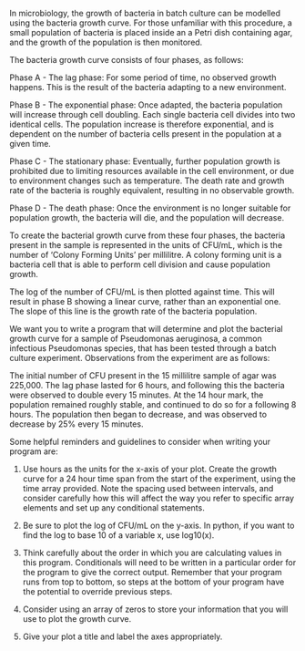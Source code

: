 In microbiology, the growth of bacteria in batch culture can be modelled using the bacteria growth curve. For those unfamiliar with this procedure, a small population of bacteria is placed inside an a Petri dish containing agar, and the growth of the population is then monitored. 

The bacteria growth curve consists of four phases, as follows:

Phase A - The lag phase: For some period of time, no observed growth happens. This is the result of the bacteria adapting to a new environment. 

Phase B - The exponential phase: Once adapted, the bacteria population will increase through cell doubling. Each single bacteria cell divides into two identical cells. The population increase is therefore exponential, and is dependent on the number of bacteria cells present in the population at a given time.

Phase C - The stationary phase: Eventually, further population growth is prohibited due to limiting resources available in the cell environment, or due to environment changes such as temperature. The death rate and growth rate of the bacteria is roughly equivalent, resulting in no observable growth.

Phase D - The death phase: Once the environment is no longer suitable for population growth, the bacteria will die, and the population will decrease.

To create the bacterial growth curve from these four phases, the bacteria present in the sample is represented in the units of CFU/mL, which is the number of ‘Colony Forming Units’ per millilitre. A colony forming unit is a bacteria cell that is able to perform cell division and cause population growth.

The log of the number of CFU/mL is then plotted against time. This will result in phase B showing a linear curve, rather than an exponential one. The slope of this line is the growth rate of the bacteria population.

We want you to write a program that will determine and plot the bacterial growth curve for a sample of Pseudomonas aeruginosa, a common infectious Pseudomonas species, that has been tested through a batch culture experiment.  Observations from the experiment are as follows:

The initial number of CFU present in the 15 millilitre sample of agar was 225,000.
The lag phase lasted for 6 hours, and following this the bacteria were observed to double every 15 minutes.
At the 14 hour mark, the population remained roughly stable, and continued to do so for a following 8 hours.
The population then began to decrease, and was observed to decrease by 25% every 15 minutes.

Some helpful reminders and guidelines to consider when writing your program are:

1. Use hours as the units for the x-axis of your plot. Create the growth curve for a 24 hour time span from the start of the experiment, using the time array provided. Note the spacing used between intervals, and consider carefully how this will affect the way you refer to specific array elements and set up any conditional statements. 

2. Be sure to plot the log of CFU/mL on the y-axis. In python, if you want to find the log to base 10 of a variable x, use log10(x).

3. Think carefully about the order in which you are calculating values in this program. Conditionals will need to be written in a particular order for the program to give the correct output. Remember that your program runs from top to bottom, so steps at the bottom of your program have the potential to override previous steps.

4. Consider using an array of zeros to store your information that you will use to plot the growth curve.

5. Give your plot a title and label the axes appropriately. 
